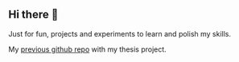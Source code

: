## Hi there 👋

Just for fun, projects and experiments to learn and polish my skills.

My [previous github repo] with my thesis project.

[previous github repo]: https://github.com/SirKawaii

